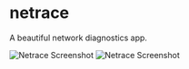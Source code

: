 # netrace
A beautiful network diagnostics app.

![Netrace Screenshot](https://imgur.com/ByCmyNS.jpg)
![Netrace Screenshot](https://imgur.com/3w4xBfw.jpg)
